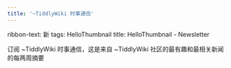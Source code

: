 ```yaml
---
title: '~TiddlyWiki 时事通信'
---
```


ribbon-text: 新
tags: HelloThumbnail
title: HelloThumbnail - Newsletter

订阅 ~TiddlyWiki 时事通信，这是来自 ~TiddlyWiki 社区的最有趣和最相关新闻的每两周摘要